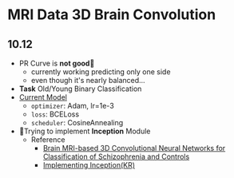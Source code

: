 # MRI Data 3D Brain Convolution
## 10.12
+ PR Curve is **not good**:rotating_light: 
  + currently working predicting only one side
  + even though it's nearly balanced...
+ **Task** Old/Young Binary Classification
+ [Current Model](./src/model/vanilla.py)
  + `optimizer`: Adam, lr=1e-3
  + `loss`: BCELoss
  + `scheduler`: CosineAnnealing
+ :construction:Trying to implement **Inception** Module
  + Reference
    + [Brain MRI-based 3D Convolutional Neural Networks for Classification of Schizophrenia and Controls
](https://arxiv.org/abs/2003.08818)
    + [Implementing Inception(KR)](https://wingnim.tistory.com/36)